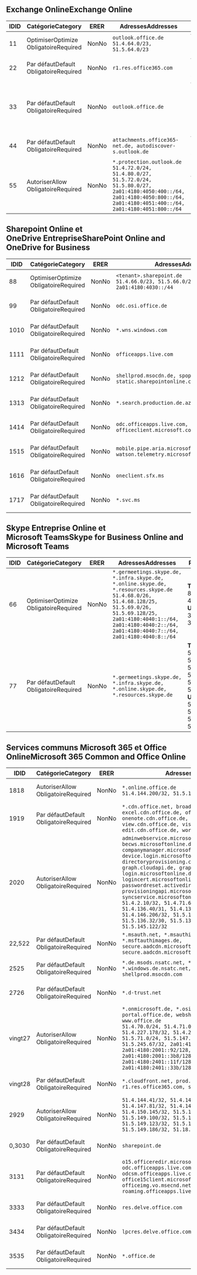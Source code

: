 <!--THIS FILE IS AUTOMATICALLY GENERATED. MANUAL CHANGES WILL BE OVERWRITTEN.-->
<!--Please contact the Office 365 Endpoints team with any questions.-->
<!--Germany endpoints version 2020062900-->
<!--File generated 2020-06-29 11:00:11.6314-->

## <a name="exchange-online"></a><span data-ttu-id="aaf5a-101">Exchange Online</span><span class="sxs-lookup"><span data-stu-id="aaf5a-101">Exchange Online</span></span>

<span data-ttu-id="aaf5a-102">ID</span><span class="sxs-lookup"><span data-stu-id="aaf5a-102">ID</span></span> | <span data-ttu-id="aaf5a-103">Catégorie</span><span class="sxs-lookup"><span data-stu-id="aaf5a-103">Category</span></span> | <span data-ttu-id="aaf5a-104">ER</span><span class="sxs-lookup"><span data-stu-id="aaf5a-104">ER</span></span> | <span data-ttu-id="aaf5a-105">Adresses</span><span class="sxs-lookup"><span data-stu-id="aaf5a-105">Addresses</span></span> | <span data-ttu-id="aaf5a-106">Ports</span><span class="sxs-lookup"><span data-stu-id="aaf5a-106">Ports</span></span>
-- | -------------------- | -- | ----------------------------------------------------------------------------------------------------------------------------------------------------------------------------------------- | -------------------------------
<span data-ttu-id="aaf5a-107">1</span><span class="sxs-lookup"><span data-stu-id="aaf5a-107">1</span></span> | <span data-ttu-id="aaf5a-108">Optimiser</span><span class="sxs-lookup"><span data-stu-id="aaf5a-108">Optimize</span></span><BR><span data-ttu-id="aaf5a-109">Obligatoire</span><span class="sxs-lookup"><span data-stu-id="aaf5a-109">Required</span></span> | <span data-ttu-id="aaf5a-110">Non</span><span class="sxs-lookup"><span data-stu-id="aaf5a-110">No</span></span> | `outlook.office.de`<BR>`51.4.64.0/23, 51.5.64.0/23` | <span data-ttu-id="aaf5a-111">**TCP :** 443, 80</span><span class="sxs-lookup"><span data-stu-id="aaf5a-111">**TCP:** 443, 80</span></span>
<span data-ttu-id="aaf5a-112">2</span><span class="sxs-lookup"><span data-stu-id="aaf5a-112">2</span></span> | <span data-ttu-id="aaf5a-113">Par défaut</span><span class="sxs-lookup"><span data-stu-id="aaf5a-113">Default</span></span><BR><span data-ttu-id="aaf5a-114">Obligatoire</span><span class="sxs-lookup"><span data-stu-id="aaf5a-114">Required</span></span> | <span data-ttu-id="aaf5a-115">Non</span><span class="sxs-lookup"><span data-stu-id="aaf5a-115">No</span></span> | `r1.res.office365.com` | <span data-ttu-id="aaf5a-116">**TCP :** 443, 80</span><span class="sxs-lookup"><span data-stu-id="aaf5a-116">**TCP:** 443, 80</span></span>
<span data-ttu-id="aaf5a-117">3</span><span class="sxs-lookup"><span data-stu-id="aaf5a-117">3</span></span> | <span data-ttu-id="aaf5a-118">Par défaut</span><span class="sxs-lookup"><span data-stu-id="aaf5a-118">Default</span></span><BR><span data-ttu-id="aaf5a-119">Obligatoire</span><span class="sxs-lookup"><span data-stu-id="aaf5a-119">Required</span></span> | <span data-ttu-id="aaf5a-120">Non</span><span class="sxs-lookup"><span data-stu-id="aaf5a-120">No</span></span> | `outlook.office.de` | <span data-ttu-id="aaf5a-121">**TCP :** 143, 25, 587, 993, 995</span><span class="sxs-lookup"><span data-stu-id="aaf5a-121">**TCP:** 143, 25, 587, 993, 995</span></span>
<span data-ttu-id="aaf5a-122">4</span><span class="sxs-lookup"><span data-stu-id="aaf5a-122">4</span></span> | <span data-ttu-id="aaf5a-123">Par défaut</span><span class="sxs-lookup"><span data-stu-id="aaf5a-123">Default</span></span><BR><span data-ttu-id="aaf5a-124">Obligatoire</span><span class="sxs-lookup"><span data-stu-id="aaf5a-124">Required</span></span> | <span data-ttu-id="aaf5a-125">Non</span><span class="sxs-lookup"><span data-stu-id="aaf5a-125">No</span></span> | `attachments.office365-net.de, autodiscover-s.outlook.de` | <span data-ttu-id="aaf5a-126">**TCP :** 443, 80</span><span class="sxs-lookup"><span data-stu-id="aaf5a-126">**TCP:** 443, 80</span></span>
<span data-ttu-id="aaf5a-127">5</span><span class="sxs-lookup"><span data-stu-id="aaf5a-127">5</span></span> | <span data-ttu-id="aaf5a-128">Autoriser</span><span class="sxs-lookup"><span data-stu-id="aaf5a-128">Allow</span></span><BR><span data-ttu-id="aaf5a-129">Obligatoire</span><span class="sxs-lookup"><span data-stu-id="aaf5a-129">Required</span></span> | <span data-ttu-id="aaf5a-130">Non</span><span class="sxs-lookup"><span data-stu-id="aaf5a-130">No</span></span> | `*.protection.outlook.de`<BR>`51.4.72.0/24, 51.4.80.0/27, 51.5.72.0/24, 51.5.80.0/27, 2a01:4180:4050:400::/64, 2a01:4180:4050:800::/64, 2a01:4180:4051:400::/64, 2a01:4180:4051:800::/64` | <span data-ttu-id="aaf5a-131">**TCP :** 25, 443</span><span class="sxs-lookup"><span data-stu-id="aaf5a-131">**TCP:** 25, 443</span></span>

## <a name="sharepoint-online-and-onedrive-for-business"></a><span data-ttu-id="aaf5a-132">Sharepoint Online et OneDrive Entreprise</span><span class="sxs-lookup"><span data-stu-id="aaf5a-132">SharePoint Online and OneDrive for Business</span></span>

<span data-ttu-id="aaf5a-133">ID</span><span class="sxs-lookup"><span data-stu-id="aaf5a-133">ID</span></span> | <span data-ttu-id="aaf5a-134">Catégorie</span><span class="sxs-lookup"><span data-stu-id="aaf5a-134">Category</span></span> | <span data-ttu-id="aaf5a-135">ER</span><span class="sxs-lookup"><span data-stu-id="aaf5a-135">ER</span></span> | <span data-ttu-id="aaf5a-136">Adresses</span><span class="sxs-lookup"><span data-stu-id="aaf5a-136">Addresses</span></span> | <span data-ttu-id="aaf5a-137">Ports</span><span class="sxs-lookup"><span data-stu-id="aaf5a-137">Ports</span></span>
-- | -------------------- | -- | ------------------------------------------------------------------------------ | ----------------
<span data-ttu-id="aaf5a-138">8</span><span class="sxs-lookup"><span data-stu-id="aaf5a-138">8</span></span> | <span data-ttu-id="aaf5a-139">Optimiser</span><span class="sxs-lookup"><span data-stu-id="aaf5a-139">Optimize</span></span><BR><span data-ttu-id="aaf5a-140">Obligatoire</span><span class="sxs-lookup"><span data-stu-id="aaf5a-140">Required</span></span> | <span data-ttu-id="aaf5a-141">Non</span><span class="sxs-lookup"><span data-stu-id="aaf5a-141">No</span></span> | `<tenant>.sharepoint.de`<BR>`51.4.66.0/23, 51.5.66.0/23, 2a01:4180:4030::/44` | <span data-ttu-id="aaf5a-142">**TCP :** 443, 80</span><span class="sxs-lookup"><span data-stu-id="aaf5a-142">**TCP:** 443, 80</span></span>
<span data-ttu-id="aaf5a-143">9</span><span class="sxs-lookup"><span data-stu-id="aaf5a-143">9</span></span> | <span data-ttu-id="aaf5a-144">Par défaut</span><span class="sxs-lookup"><span data-stu-id="aaf5a-144">Default</span></span><BR><span data-ttu-id="aaf5a-145">Obligatoire</span><span class="sxs-lookup"><span data-stu-id="aaf5a-145">Required</span></span> | <span data-ttu-id="aaf5a-146">Non</span><span class="sxs-lookup"><span data-stu-id="aaf5a-146">No</span></span> | `odc.osi.office.de` | <span data-ttu-id="aaf5a-147">**TCP :** 443, 80</span><span class="sxs-lookup"><span data-stu-id="aaf5a-147">**TCP:** 443, 80</span></span>
<span data-ttu-id="aaf5a-148">10</span><span class="sxs-lookup"><span data-stu-id="aaf5a-148">10</span></span> | <span data-ttu-id="aaf5a-149">Par défaut</span><span class="sxs-lookup"><span data-stu-id="aaf5a-149">Default</span></span><BR><span data-ttu-id="aaf5a-150">Obligatoire</span><span class="sxs-lookup"><span data-stu-id="aaf5a-150">Required</span></span> | <span data-ttu-id="aaf5a-151">Non</span><span class="sxs-lookup"><span data-stu-id="aaf5a-151">No</span></span> | `*.wns.windows.com` | <span data-ttu-id="aaf5a-152">**TCP :** 443, 80</span><span class="sxs-lookup"><span data-stu-id="aaf5a-152">**TCP:** 443, 80</span></span>
<span data-ttu-id="aaf5a-153">11</span><span class="sxs-lookup"><span data-stu-id="aaf5a-153">11</span></span> | <span data-ttu-id="aaf5a-154">Par défaut</span><span class="sxs-lookup"><span data-stu-id="aaf5a-154">Default</span></span><BR><span data-ttu-id="aaf5a-155">Obligatoire</span><span class="sxs-lookup"><span data-stu-id="aaf5a-155">Required</span></span> | <span data-ttu-id="aaf5a-156">Non</span><span class="sxs-lookup"><span data-stu-id="aaf5a-156">No</span></span> | `officeapps.live.com` | <span data-ttu-id="aaf5a-157">**TCP :** 443, 80</span><span class="sxs-lookup"><span data-stu-id="aaf5a-157">**TCP:** 443, 80</span></span>
<span data-ttu-id="aaf5a-158">12</span><span class="sxs-lookup"><span data-stu-id="aaf5a-158">12</span></span> | <span data-ttu-id="aaf5a-159">Par défaut</span><span class="sxs-lookup"><span data-stu-id="aaf5a-159">Default</span></span><BR><span data-ttu-id="aaf5a-160">Obligatoire</span><span class="sxs-lookup"><span data-stu-id="aaf5a-160">Required</span></span> | <span data-ttu-id="aaf5a-161">Non</span><span class="sxs-lookup"><span data-stu-id="aaf5a-161">No</span></span> | `shellprod.msocdn.de, spoprod-a.akamaihd.net, static.sharepointonline.com` | <span data-ttu-id="aaf5a-162">**TCP :** 443, 80</span><span class="sxs-lookup"><span data-stu-id="aaf5a-162">**TCP:** 443, 80</span></span>
<span data-ttu-id="aaf5a-163">13</span><span class="sxs-lookup"><span data-stu-id="aaf5a-163">13</span></span> | <span data-ttu-id="aaf5a-164">Par défaut</span><span class="sxs-lookup"><span data-stu-id="aaf5a-164">Default</span></span><BR><span data-ttu-id="aaf5a-165">Obligatoire</span><span class="sxs-lookup"><span data-stu-id="aaf5a-165">Required</span></span> | <span data-ttu-id="aaf5a-166">Non</span><span class="sxs-lookup"><span data-stu-id="aaf5a-166">No</span></span> | `*.search.production.de.azuretrafficmanager.de` | <span data-ttu-id="aaf5a-167">**TCP :** 443</span><span class="sxs-lookup"><span data-stu-id="aaf5a-167">**TCP:** 443</span></span>
<span data-ttu-id="aaf5a-168">14</span><span class="sxs-lookup"><span data-stu-id="aaf5a-168">14</span></span> | <span data-ttu-id="aaf5a-169">Par défaut</span><span class="sxs-lookup"><span data-stu-id="aaf5a-169">Default</span></span><BR><span data-ttu-id="aaf5a-170">Obligatoire</span><span class="sxs-lookup"><span data-stu-id="aaf5a-170">Required</span></span> | <span data-ttu-id="aaf5a-171">Non</span><span class="sxs-lookup"><span data-stu-id="aaf5a-171">No</span></span> | `odc.officeapps.live.com, officeclient.microsoft.com` | <span data-ttu-id="aaf5a-172">**TCP :** 443, 80</span><span class="sxs-lookup"><span data-stu-id="aaf5a-172">**TCP:** 443, 80</span></span>
<span data-ttu-id="aaf5a-173">15</span><span class="sxs-lookup"><span data-stu-id="aaf5a-173">15</span></span> | <span data-ttu-id="aaf5a-174">Par défaut</span><span class="sxs-lookup"><span data-stu-id="aaf5a-174">Default</span></span><BR><span data-ttu-id="aaf5a-175">Obligatoire</span><span class="sxs-lookup"><span data-stu-id="aaf5a-175">Required</span></span> | <span data-ttu-id="aaf5a-176">Non</span><span class="sxs-lookup"><span data-stu-id="aaf5a-176">No</span></span> | `mobile.pipe.aria.microsoft.com, ssw.live.com, watson.telemetry.microsoft.com` | <span data-ttu-id="aaf5a-177">**TCP :** 443, 80</span><span class="sxs-lookup"><span data-stu-id="aaf5a-177">**TCP:** 443, 80</span></span>
<span data-ttu-id="aaf5a-178">16</span><span class="sxs-lookup"><span data-stu-id="aaf5a-178">16</span></span> | <span data-ttu-id="aaf5a-179">Par défaut</span><span class="sxs-lookup"><span data-stu-id="aaf5a-179">Default</span></span><BR><span data-ttu-id="aaf5a-180">Obligatoire</span><span class="sxs-lookup"><span data-stu-id="aaf5a-180">Required</span></span> | <span data-ttu-id="aaf5a-181">Non</span><span class="sxs-lookup"><span data-stu-id="aaf5a-181">No</span></span> | `oneclient.sfx.ms` | <span data-ttu-id="aaf5a-182">**TCP :** 443, 80</span><span class="sxs-lookup"><span data-stu-id="aaf5a-182">**TCP:** 443, 80</span></span>
<span data-ttu-id="aaf5a-183">17</span><span class="sxs-lookup"><span data-stu-id="aaf5a-183">17</span></span> | <span data-ttu-id="aaf5a-184">Par défaut</span><span class="sxs-lookup"><span data-stu-id="aaf5a-184">Default</span></span><BR><span data-ttu-id="aaf5a-185">Obligatoire</span><span class="sxs-lookup"><span data-stu-id="aaf5a-185">Required</span></span> | <span data-ttu-id="aaf5a-186">Non</span><span class="sxs-lookup"><span data-stu-id="aaf5a-186">No</span></span> | `*.svc.ms` | <span data-ttu-id="aaf5a-187">**TCP :** 443, 80</span><span class="sxs-lookup"><span data-stu-id="aaf5a-187">**TCP:** 443, 80</span></span>

## <a name="skype-for-business-online-and-microsoft-teams"></a><span data-ttu-id="aaf5a-188">Skype Entreprise Online et Microsoft Teams</span><span class="sxs-lookup"><span data-stu-id="aaf5a-188">Skype for Business Online and Microsoft Teams</span></span>

<span data-ttu-id="aaf5a-189">ID</span><span class="sxs-lookup"><span data-stu-id="aaf5a-189">ID</span></span> | <span data-ttu-id="aaf5a-190">Catégorie</span><span class="sxs-lookup"><span data-stu-id="aaf5a-190">Category</span></span> | <span data-ttu-id="aaf5a-191">ER</span><span class="sxs-lookup"><span data-stu-id="aaf5a-191">ER</span></span> | <span data-ttu-id="aaf5a-192">Adresses</span><span class="sxs-lookup"><span data-stu-id="aaf5a-192">Addresses</span></span> | <span data-ttu-id="aaf5a-193">Ports</span><span class="sxs-lookup"><span data-stu-id="aaf5a-193">Ports</span></span>
-- | -------------------- | -- | ----------------------------------------------------------------------------------------------------------------------------------------------------------------------------------------------------------------------------------------------- | --------------------------------------------------
<span data-ttu-id="aaf5a-194">6</span><span class="sxs-lookup"><span data-stu-id="aaf5a-194">6</span></span> | <span data-ttu-id="aaf5a-195">Optimiser</span><span class="sxs-lookup"><span data-stu-id="aaf5a-195">Optimize</span></span><BR><span data-ttu-id="aaf5a-196">Obligatoire</span><span class="sxs-lookup"><span data-stu-id="aaf5a-196">Required</span></span> | <span data-ttu-id="aaf5a-197">Non</span><span class="sxs-lookup"><span data-stu-id="aaf5a-197">No</span></span> | `*.germeetings.skype.de, *.infra.skype.de, *.online.skype.de, *.resources.skype.de`<BR>`51.4.68.0/26, 51.4.68.128/25, 51.5.69.0/26, 51.5.69.128/25, 2a01:4180:4040:1::/64, 2a01:4180:4040:2::/64, 2a01:4180:4040:7::/64, 2a01:4180:4040:8::/64` | <span data-ttu-id="aaf5a-198">**TCP :** 443, 80</span><span class="sxs-lookup"><span data-stu-id="aaf5a-198">**TCP:** 443, 80</span></span><BR><span data-ttu-id="aaf5a-199">**UDP :** 3478</span><span class="sxs-lookup"><span data-stu-id="aaf5a-199">**UDP:** 3478</span></span>
<span data-ttu-id="aaf5a-200">7</span><span class="sxs-lookup"><span data-stu-id="aaf5a-200">7</span></span> | <span data-ttu-id="aaf5a-201">Par défaut</span><span class="sxs-lookup"><span data-stu-id="aaf5a-201">Default</span></span><BR><span data-ttu-id="aaf5a-202">Obligatoire</span><span class="sxs-lookup"><span data-stu-id="aaf5a-202">Required</span></span> | <span data-ttu-id="aaf5a-203">Non</span><span class="sxs-lookup"><span data-stu-id="aaf5a-203">No</span></span> | `*.germeetings.skype.de, *.infra.skype.de, *.online.skype.de, *.resources.skype.de` | <span data-ttu-id="aaf5a-204">**TCP :** 5061, 50000-59999</span><span class="sxs-lookup"><span data-stu-id="aaf5a-204">**TCP:** 5061, 50000-59999</span></span><BR><span data-ttu-id="aaf5a-205">**UDP :** 50000-59999</span><span class="sxs-lookup"><span data-stu-id="aaf5a-205">**UDP:** 50000-59999</span></span>

## <a name="microsoft-365-common-and-office-online"></a><span data-ttu-id="aaf5a-206">Services communs Microsoft 365 et Office Online</span><span class="sxs-lookup"><span data-stu-id="aaf5a-206">Microsoft 365 Common and Office Online</span></span>

<span data-ttu-id="aaf5a-207">ID</span><span class="sxs-lookup"><span data-stu-id="aaf5a-207">ID</span></span> | <span data-ttu-id="aaf5a-208">Catégorie</span><span class="sxs-lookup"><span data-stu-id="aaf5a-208">Category</span></span> | <span data-ttu-id="aaf5a-209">ER</span><span class="sxs-lookup"><span data-stu-id="aaf5a-209">ER</span></span> | <span data-ttu-id="aaf5a-210">Adresses</span><span class="sxs-lookup"><span data-stu-id="aaf5a-210">Addresses</span></span> | <span data-ttu-id="aaf5a-211">Ports</span><span class="sxs-lookup"><span data-stu-id="aaf5a-211">Ports</span></span>
-- | ------------------- | -- | -------------------------------------------------------------------------------------------------------------------------------------------------------------------------------------------------------------------------------------------------------------------------------------------------------------------------------------------------------------------------------------------------------------------------------------------------------------------------------------------------------------------------------------------------------------------------------------------------------------------------- | ----------------
<span data-ttu-id="aaf5a-212">18</span><span class="sxs-lookup"><span data-stu-id="aaf5a-212">18</span></span> | <span data-ttu-id="aaf5a-213">Autoriser</span><span class="sxs-lookup"><span data-stu-id="aaf5a-213">Allow</span></span><BR><span data-ttu-id="aaf5a-214">Obligatoire</span><span class="sxs-lookup"><span data-stu-id="aaf5a-214">Required</span></span> | <span data-ttu-id="aaf5a-215">Non</span><span class="sxs-lookup"><span data-stu-id="aaf5a-215">No</span></span> | `*.online.office.de`<BR>`51.4.144.200/32, 51.5.149.3/32, 51.18.16.0/23` | <span data-ttu-id="aaf5a-216">**TCP :** 443</span><span class="sxs-lookup"><span data-stu-id="aaf5a-216">**TCP:** 443</span></span>
<span data-ttu-id="aaf5a-217">19</span><span class="sxs-lookup"><span data-stu-id="aaf5a-217">19</span></span> | <span data-ttu-id="aaf5a-218">Par défaut</span><span class="sxs-lookup"><span data-stu-id="aaf5a-218">Default</span></span><BR><span data-ttu-id="aaf5a-219">Obligatoire</span><span class="sxs-lookup"><span data-stu-id="aaf5a-219">Required</span></span> | <span data-ttu-id="aaf5a-220">Non</span><span class="sxs-lookup"><span data-stu-id="aaf5a-220">No</span></span> | `*.cdn.office.net, broadcast.cdn.office.de, excel.cdn.office.de, officeapps.cdn.office.de, onenote.cdn.office.de, powerpoint.cdn.office.de, view.cdn.office.de, visio.cdn.office.de, word-edit.cdn.office.de, word-view.cdn.office.de` | <span data-ttu-id="aaf5a-221">**TCP :** 443</span><span class="sxs-lookup"><span data-stu-id="aaf5a-221">**TCP:** 443</span></span>
<span data-ttu-id="aaf5a-222">20</span><span class="sxs-lookup"><span data-stu-id="aaf5a-222">20</span></span> | <span data-ttu-id="aaf5a-223">Autoriser</span><span class="sxs-lookup"><span data-stu-id="aaf5a-223">Allow</span></span><BR><span data-ttu-id="aaf5a-224">Obligatoire</span><span class="sxs-lookup"><span data-stu-id="aaf5a-224">Required</span></span> | <span data-ttu-id="aaf5a-225">Non</span><span class="sxs-lookup"><span data-stu-id="aaf5a-225">No</span></span> | `adminwebservice.microsoftonline.de, becws.microsoftonline.de, companymanager.microsoftonline.de, device.login.microsoftonline.de, directoryprovisioning.cloudapi.de, graph.cloudapi.de, graph.microsoft.de, login.microsoftonline.de, logincert.microsoftonline.de, pas.cloudapi.de, passwordreset.activedirectory.microsoftazure.de, provisioningapi.microsoftonline.de, syncservice.microsoftonline.de`<BR>`51.4.2.10/32, 51.4.71.61/32, 51.4.136.38/31, 51.4.136.40/31, 51.4.136.42/32, 51.4.146.38/32, 51.4.146.206/32, 51.5.16.7/32, 51.5.71.22/32, 51.5.136.32/30, 51.5.136.36/32, 51.5.145.29/32, 51.5.145.122/32` | <span data-ttu-id="aaf5a-226">**TCP :** 443, 80</span><span class="sxs-lookup"><span data-stu-id="aaf5a-226">**TCP:** 443, 80</span></span>
<span data-ttu-id="aaf5a-227">22,5</span><span class="sxs-lookup"><span data-stu-id="aaf5a-227">22</span></span> | <span data-ttu-id="aaf5a-228">Par défaut</span><span class="sxs-lookup"><span data-stu-id="aaf5a-228">Default</span></span><BR><span data-ttu-id="aaf5a-229">Obligatoire</span><span class="sxs-lookup"><span data-stu-id="aaf5a-229">Required</span></span> | <span data-ttu-id="aaf5a-230">Non</span><span class="sxs-lookup"><span data-stu-id="aaf5a-230">No</span></span> | `*.msauth.net, *.msauthimages.de, *.msftauth.net, *.msftauthimages.de, secure.aadcdn.microsoftonline-p.com, secure.aadcdn.microsoftonline-p.de` | <span data-ttu-id="aaf5a-231">**TCP :** 443, 80</span><span class="sxs-lookup"><span data-stu-id="aaf5a-231">**TCP:** 443, 80</span></span>
<span data-ttu-id="aaf5a-232">25</span><span class="sxs-lookup"><span data-stu-id="aaf5a-232">25</span></span> | <span data-ttu-id="aaf5a-233">Par défaut</span><span class="sxs-lookup"><span data-stu-id="aaf5a-233">Default</span></span><BR><span data-ttu-id="aaf5a-234">Obligatoire</span><span class="sxs-lookup"><span data-stu-id="aaf5a-234">Required</span></span> | <span data-ttu-id="aaf5a-235">Non</span><span class="sxs-lookup"><span data-stu-id="aaf5a-235">No</span></span> | `*.de.msods.nsatc.net, *.office.de.akadns.net, *.windows.de.nsatc.net, officehome.msocdn.de, shellprod.msocdn.com` | <span data-ttu-id="aaf5a-236">**TCP :** 443, 80</span><span class="sxs-lookup"><span data-stu-id="aaf5a-236">**TCP:** 443, 80</span></span>
<span data-ttu-id="aaf5a-237">27</span><span class="sxs-lookup"><span data-stu-id="aaf5a-237">26</span></span> | <span data-ttu-id="aaf5a-238">Par défaut</span><span class="sxs-lookup"><span data-stu-id="aaf5a-238">Default</span></span><BR><span data-ttu-id="aaf5a-239">Obligatoire</span><span class="sxs-lookup"><span data-stu-id="aaf5a-239">Required</span></span> | <span data-ttu-id="aaf5a-240">Non</span><span class="sxs-lookup"><span data-stu-id="aaf5a-240">No</span></span> | `*.d-trust.net` | <span data-ttu-id="aaf5a-241">**TCP :** 443, 80</span><span class="sxs-lookup"><span data-stu-id="aaf5a-241">**TCP:** 443, 80</span></span>
<span data-ttu-id="aaf5a-242">vingt</span><span class="sxs-lookup"><span data-stu-id="aaf5a-242">27</span></span> | <span data-ttu-id="aaf5a-243">Autoriser</span><span class="sxs-lookup"><span data-stu-id="aaf5a-243">Allow</span></span><BR><span data-ttu-id="aaf5a-244">Obligatoire</span><span class="sxs-lookup"><span data-stu-id="aaf5a-244">Required</span></span> | <span data-ttu-id="aaf5a-245">Non</span><span class="sxs-lookup"><span data-stu-id="aaf5a-245">No</span></span> | `*.onmicrosoft.de, *.osi.office.de, office.de, portal.office.de, webshell.suite.office.de, www.office.de`<BR>`51.4.70.0/24, 51.4.71.0/24, 51.4.226.115/32, 51.4.227.178/32, 51.4.230.178/32, 51.5.70.0/24, 51.5.71.0/24, 51.5.147.48/32, 51.5.242.163/32, 51.5.245.67/32, 2a01:4180:2001::2/128, 2a01:4180:2001::92/128, 2a01:4180:2001::234/128, 2a01:4180:2001::3b8/128, 2a01:4180:2401::5/128, 2a01:4180:2401::11f/128, 2a01:4180:2401::33b/128, 2a01:4180:2401::55b/128` | <span data-ttu-id="aaf5a-246">**TCP :** 443, 80</span><span class="sxs-lookup"><span data-stu-id="aaf5a-246">**TCP:** 443, 80</span></span>
<span data-ttu-id="aaf5a-247">vingt</span><span class="sxs-lookup"><span data-stu-id="aaf5a-247">28</span></span> | <span data-ttu-id="aaf5a-248">Par défaut</span><span class="sxs-lookup"><span data-stu-id="aaf5a-248">Default</span></span><BR><span data-ttu-id="aaf5a-249">Obligatoire</span><span class="sxs-lookup"><span data-stu-id="aaf5a-249">Required</span></span> | <span data-ttu-id="aaf5a-250">Non</span><span class="sxs-lookup"><span data-stu-id="aaf5a-250">No</span></span> | `*.cloudfront.net, prod.msocdn.de, r1.res.office365.com, shellprod.msocdn.de` | <span data-ttu-id="aaf5a-251">**TCP :** 443, 80</span><span class="sxs-lookup"><span data-stu-id="aaf5a-251">**TCP:** 443, 80</span></span>
<span data-ttu-id="aaf5a-252">29</span><span class="sxs-lookup"><span data-stu-id="aaf5a-252">29</span></span> | <span data-ttu-id="aaf5a-253">Autoriser</span><span class="sxs-lookup"><span data-stu-id="aaf5a-253">Allow</span></span><BR><span data-ttu-id="aaf5a-254">Obligatoire</span><span class="sxs-lookup"><span data-stu-id="aaf5a-254">Required</span></span> | <span data-ttu-id="aaf5a-255">Non</span><span class="sxs-lookup"><span data-stu-id="aaf5a-255">No</span></span> | `51.4.144.41/32, 51.4.144.174/32, 51.4.145.38/32, 51.4.147.81/32, 51.4.147.233/32, 51.4.148.12/32, 51.4.150.145/32, 51.5.147.242/32, 51.5.149.100/32, 51.5.149.119/32, 51.5.149.123/32, 51.5.149.180/32, 51.5.149.186/32, 51.18.0.0/21` | <span data-ttu-id="aaf5a-256">**TCP :** 443, 80</span><span class="sxs-lookup"><span data-stu-id="aaf5a-256">**TCP:** 443, 80</span></span>
<span data-ttu-id="aaf5a-257">0,30</span><span class="sxs-lookup"><span data-stu-id="aaf5a-257">30</span></span> | <span data-ttu-id="aaf5a-258">Par défaut</span><span class="sxs-lookup"><span data-stu-id="aaf5a-258">Default</span></span><BR><span data-ttu-id="aaf5a-259">Obligatoire</span><span class="sxs-lookup"><span data-stu-id="aaf5a-259">Required</span></span> | <span data-ttu-id="aaf5a-260">Non</span><span class="sxs-lookup"><span data-stu-id="aaf5a-260">No</span></span> | `sharepoint.de` | <span data-ttu-id="aaf5a-261">**TCP :** 443, 80</span><span class="sxs-lookup"><span data-stu-id="aaf5a-261">**TCP:** 443, 80</span></span>
<span data-ttu-id="aaf5a-262">31</span><span class="sxs-lookup"><span data-stu-id="aaf5a-262">31</span></span> | <span data-ttu-id="aaf5a-263">Par défaut</span><span class="sxs-lookup"><span data-stu-id="aaf5a-263">Default</span></span><BR><span data-ttu-id="aaf5a-264">Obligatoire</span><span class="sxs-lookup"><span data-stu-id="aaf5a-264">Required</span></span> | <span data-ttu-id="aaf5a-265">Non</span><span class="sxs-lookup"><span data-stu-id="aaf5a-265">No</span></span> | `o15.officeredir.microsoft.com, odc.officeapps.live.com, odcsm.officeapps.live.com, office.microsoft.com, office15client.microsoft.com, officeimg.vo.msecnd.net, roaming.officeapps.live.com` | <span data-ttu-id="aaf5a-266">**TCP :** 443, 80</span><span class="sxs-lookup"><span data-stu-id="aaf5a-266">**TCP:** 443, 80</span></span>
<span data-ttu-id="aaf5a-267">33</span><span class="sxs-lookup"><span data-stu-id="aaf5a-267">33</span></span> | <span data-ttu-id="aaf5a-268">Par défaut</span><span class="sxs-lookup"><span data-stu-id="aaf5a-268">Default</span></span><BR><span data-ttu-id="aaf5a-269">Obligatoire</span><span class="sxs-lookup"><span data-stu-id="aaf5a-269">Required</span></span> | <span data-ttu-id="aaf5a-270">Non</span><span class="sxs-lookup"><span data-stu-id="aaf5a-270">No</span></span> | `res.delve.office.com` | <span data-ttu-id="aaf5a-271">**TCP :** 443</span><span class="sxs-lookup"><span data-stu-id="aaf5a-271">**TCP:** 443</span></span>
<span data-ttu-id="aaf5a-272">34</span><span class="sxs-lookup"><span data-stu-id="aaf5a-272">34</span></span> | <span data-ttu-id="aaf5a-273">Par défaut</span><span class="sxs-lookup"><span data-stu-id="aaf5a-273">Default</span></span><BR><span data-ttu-id="aaf5a-274">Obligatoire</span><span class="sxs-lookup"><span data-stu-id="aaf5a-274">Required</span></span> | <span data-ttu-id="aaf5a-275">Non</span><span class="sxs-lookup"><span data-stu-id="aaf5a-275">No</span></span> | `lpcres.delve.office.com` | <span data-ttu-id="aaf5a-276">**TCP :** 443</span><span class="sxs-lookup"><span data-stu-id="aaf5a-276">**TCP:** 443</span></span>
<span data-ttu-id="aaf5a-277">35</span><span class="sxs-lookup"><span data-stu-id="aaf5a-277">35</span></span> | <span data-ttu-id="aaf5a-278">Par défaut</span><span class="sxs-lookup"><span data-stu-id="aaf5a-278">Default</span></span><BR><span data-ttu-id="aaf5a-279">Obligatoire</span><span class="sxs-lookup"><span data-stu-id="aaf5a-279">Required</span></span> | <span data-ttu-id="aaf5a-280">Non</span><span class="sxs-lookup"><span data-stu-id="aaf5a-280">No</span></span> | `*.office.de` | <span data-ttu-id="aaf5a-281">**TCP :** 443, 80</span><span class="sxs-lookup"><span data-stu-id="aaf5a-281">**TCP:** 443, 80</span></span>
